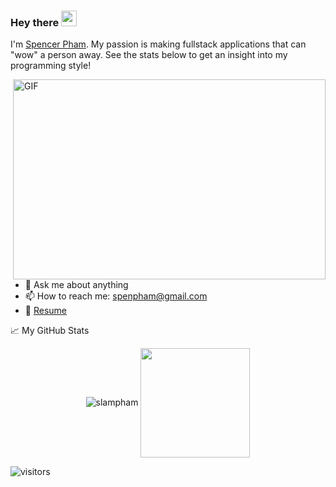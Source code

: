 ### Hey there <img src="https://media.giphy.com/media/hvRJCLFzcasrR4ia7z/giphy.gif" width="25px">

I'm [Spencer Pham](https://spencerpham.dev/). My passion is making fullstack applications that can "wow" a person away. See the stats below to get an insight into my programming style!

  <img align="right" alt="GIF" src="https://github.com/abhisheknaiidu/abhisheknaiidu/blob/master/code.gif?raw=true" width="500" height="320" />
  
- 💬 Ask me about anything
- 📫 How to reach me: spenpham@gmail.com
- 📝 [Resume](https://www.spencerpham.dev/static/media/SpencerPhamResume.3c3f8ba6.pdf)

📈 My GitHub Stats

<p align="center"> <img src="https://github-readme-stats.vercel.app/api?username=slampham&show_icons=true&theme=gotham" alt="slampham" />
<img height=175 align="center" src="https://github-readme-stats.vercel.app/api/top-langs/?username=slampham&hide=c%23,powershell,java&title_color=2aa889&text_color=99d1ce&icon_color=2bbc8a&bg_color=0c1014&langs_count=8&layout=compact" />

![visitors](https://visitor-badge.glitch.me/badge?page_id=slampham.slampham)
